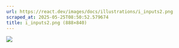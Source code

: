 ```yaml
---
url: https://react.dev/images/docs/illustrations/i_inputs2.png
scraped_at: 2025-05-25T08:50:52.579674
title: i_inputs2.png (888×840)
---
```


![](https://react.dev/images/docs/illustrations/i_inputs2.png)

